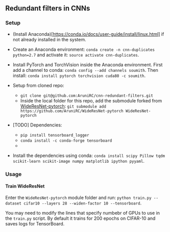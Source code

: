 ## Redundant filters in CNNs

### Setup

* (Install Anaconda)[https://conda.io/docs/user-guide/install/linux.html] if not already installed in the system.
* Create an Anaconda environment: `conda create -n cnn-duplicates python=2.7` and activate it: `source activate cnn-duplicates`.
* Install PyTorch and TorchVision inside the Anaconda environment. First add a channel to conda: `conda config --add channels soumith`. Then install: `conda install pytorch torchvision cuda80 -c soumith`.
* Setup from cloned repo: 
    * `git clone git@github.com:AruniRC/cnn-redundant-filters.git`
    * Inside the local folder for this repo, add the submodule forked from [WideResNet-pytorch](https://github.com/xternalz/WideResNet-pytorch):  `git submodule add https://github.com/AruniRC/WideResNet-pytorch WideResNet-pytorch` 
* [TODO] Dependencies:
    * `pip install tensorboard_logger`
    * `conda install -c conda-forge tensorboard`
    * 



* Install the dependencies using conda: `conda install scipy Pillow tqdm scikit-learn scikit-image numpy matplotlib ipython pyyaml`.


### Usage

#### Train WideResNet

Enter the `WideResNet-pytorch` module folder and run: `python train.py --dataset cifar10 --layers 28 --widen-factor 10 --tensorboard`.

You may need to modify the lines that specify numbebr of GPUs to use in the `train.py` script. By default it trains for 200 epochs on CIFAR-10 and saves logs for TensorBoard. 



